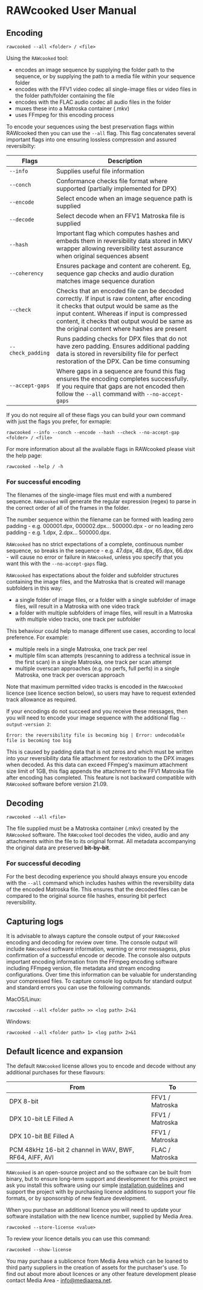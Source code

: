 # RAWcooked User Manual

## Encoding
  
  
```
rawcooked --all <folder> / <file>
```
  
Using the `RAWcooked` tool:  
- encodes an image sequence by supplying the folder path to the sequence, or by supplying the path to a media file within your sequence folder
- encodes with the FFV1 video codec all single-image files or video files in the folder path/folder containing the file
- encodes with the FLAC audio codec all audio files in the folder  
- muxes these into a Matroska container (.mkv)
- uses FFmpeg for this encoding process
  
To encode your sequences using the best preservation flags within RAWcooked then you can use the ```--all``` flag. This flag concatenates several important flags into one ensuring lossless compression and assured reversibilty:  
  
  
| Flags                     | Description                                |
| ------------------------- | ------------------------------------------ |
| ```--info```              | Supplies useful file information           |
| ```--conch```             | Conformance checks file format where supported (partially implemented for DPX) |
| ```--encode```            | Select encode when an image sequence path is supplied  |
| ```--decode```            | Select decode when an FFV1 Matroska file is supplied |
| ```--hash```              | Important flag which computes hashes and embeds them in reversibility data stored in MKV wrapper allowing reversibility test assurance when original sequences absent |
| ```--coherency```         | Ensures package and content are coherent. Eg, sequence gap checks and audio duration matches image sequence duration |
| ```--check```             | Checks that an encoded file can be decoded correctly. If input is raw content, after encoding it checks that output would be same as the input content. Whereas if input is compressed content, it checks that output would be same as the original content where hashes are present |
| ```--check_padding```     | Runs padding checks for DPX files that do not have zero padding. Ensures additional padding data is stored in reversibility file for perfect restoration of the DPX. Can be time consuming  |
| ```--accept-gaps```       | Where gaps in a sequence are found this flag ensures the encoding completes successfully. If you require that gaps are not encoded then follow the ```--all``` command with ```--no-accept-gaps``` |

  
If you do not require all of these flags you can build your own command with just the flags you prefer, for exmaple:
```
rawcooked --info --conch --encode --hash --check --no-accept-gap <folder> / <file>
```
  
For more information about all the available flags in RAWcooked please visit the help page:
```
rawcooked --help / -h
```

  
### For successful encoding

The filenames of the single-image files must end with a numbered sequence. `RAWcooked` will generate the regular expression (regex) to parse in the correct order of all of the frames in the folder. 

The number sequence within the filename can be formed with leading zero padding - e.g. 000001.dpx, 000002.dpx... 500000.dpx - or no leading zero padding - e.g. 1.dpx, 2.dpx... 500000.dpx.

`RAWcooked` has no strict expectations of a complete, continuous number sequence, so breaks in the sequence  - e.g. 47.dpx, 48.dpx, 65.dpx, 66.dpx - will cause no error or failure in `RAWcooked`, unless you specify that you want this with the ```--no-accept-gaps``` flag.

`RAWcooked` has expectations about the folder and subfolder structures containing the image files, and the Matroska that is created will manage subfolders in this way: 
  
- a single folder of image files, or a folder with a single subfolder of image files, will result in a Matroska with one video track
- a folder with multiple subfolders of image files, will result in a Matroska with multiple video tracks, one track per subfolder
  
This behaviour could help to manage different use cases, according to local preference. For example: 
  
- multiple reels in a single Matroska, one track per reel
- multiple film scan attempts (rescanning to address a technical issue in the first scan) in a single Matroska, one track per scan attempt
- multiple overscan approaches (e.g. no perfs, full perfs) in a single Matroska, one track per overscan approach
  
Note that maximum permitted video tracks is encoded in the `RAWcooked` licence (see licence section below), so users may have to request extended track allowance as required.  
  
If your encodings do not succeed and you receive these messages, then you will need to encode your image sequence with the additional flag ```--output-version 2```:
```
Error: the reversibility file is becoming big | Error: undecodable file is becoming too big
```
This is caused by padding data that is not zeros and which must be written into your reversibility data file attachment for restoration to the DPX images when decoded. As this data can exceed FFmpeg's maximum attachment size limit of 1GB, this flag appends the attachment to the FFV1 Matroska file after encoding has completed. This feature is not backward compatible with `RAWcooked` software before version 21.09.

  
## Decoding

```
rawcooked --all <file>
```

The file supplied must be a Matroska container (.mkv) created by the `RAWcooked` software. The `RAWcooked` tool decodes the video, audio and any attachments within the file to its original format.  All metadata accompanying the original data are preserved **bit-by-bit**.

### For successful decoding

For the best decoding experience you should always ensure you encode with the ```--all``` command which includes hashes within the reversibility data of the encoded Matroska file. This ensures that the decoded files can be compared to the original source file hashes, ensuring bit perfect reversibility.
  
  
## Capturing logs
  
It is advisable to always capture the console output of your `RAWcooked` encoding and decoding for review over time. The console output will include `RAWcooked` software information, warning or error messagess, plus confirmation of a successful encode or decode. The console also outputs important encoding information from the FFmpeg encoding software including FFmpeg version, file metadata and stream encoding configurations. Over time this information can be valuable for understanding your compressed files. To capture console log outputs for standard output and standard errors you can use the following commands.

MacOS/Linux: 
```
rawcooked --all <folder path> >> <log path> 2>&1 
```
Windows: 
```
rawcooked --all <folder path> 1> <log path> 2>&1 
```
  
## Default licence and expansion

The default `RAWcooked` license allows you to encode and decode without any additional purchases for these flavours:
  
| From                 | To                    |
| -------------------- | --------------------- |
| DPX 8-bit            | FFV1 / Matroska |
| DPX 10-bit LE Filled A | FFV1 / Matroska |
| DPX 10-bit BE Filled A | FFV1 / Matroska |
| PCM 48kHz 16-bit 2 channel in WAV, BWF, RF64, AIFF, AVI | FLAC / Matroska |
  
`RAWcooked` is an open-source project and so the software can be built from binary, but to ensure long-term support and development for this project we ask you install this software using our simple [installation guidelines](https://mediaarea.net/RAWcooked/Download) and support the project with by purchasing licence additions to support your file formats, or by sponsorship of new feature development.
  
When you purchase an additional licence you will need to update your software installation with the new licence number, supplied by Media Area.
```
rawcooked --store-license <value>
```
  
To review your licence details you can use this command:
```
rawcooked --show-license
```

You may purchase a sublicence from Media Area which can be loaned to third party suppliers in the creation of assets for the purchaser's use. To find out about more about licences or any other feature development please contact Media Area - [info@mediaarea.net](mailto:info@mediaarea.net).
